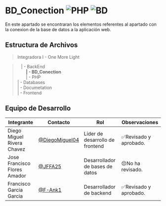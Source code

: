 # BD_Conection  ![PHP](https://img.shields.io/badge/php-%23777BB4.svg?style=for-the-badge&logo=php&logoColor=white) ![BD](https://img.shields.io/badge/MySQL-00000F?style=for-the-badge&logo=mysql&logoColor=white)
En este apartado se encontraran los elementos referentes al apartado con la conexion de la base de datos a la aplicación web.

## Estructura de Archivos

>Integradora I - One More Light<br>

>&nbsp;&nbsp;&nbsp;| - BackEnd<br>
>&nbsp;&nbsp;&nbsp;&nbsp;&nbsp;&nbsp;&nbsp;**| - BD_Conection**<br>
>&nbsp;&nbsp;&nbsp;&nbsp;&nbsp;&nbsp;&nbsp;| - PHP<br>
>| - Databases<br>
>| - Documetation<br>
>| - Frontend


## Equipo de Desarrollo

|Integrante|Contacto|Rol|Observaciones|
|------------|--------|---|---|
|Diego Miguel Rivera Chavez|[@DiegoMiguel04](https://github.com/DiegoMiguel04)|Líder de desarrollo de frontend|✅Revisado y aprobado.|
|Jose Francisco Flores Amador|[@JFFA25](https://github.com/JFFA25)|Desarrollador de bases de datos|😔No ha revisado.|
|Francisco Garcia Garcia|[@F-Ank1](https://github.com/F-Ank1)|Desarrollador de backend|✅Revisado y aprobado.|